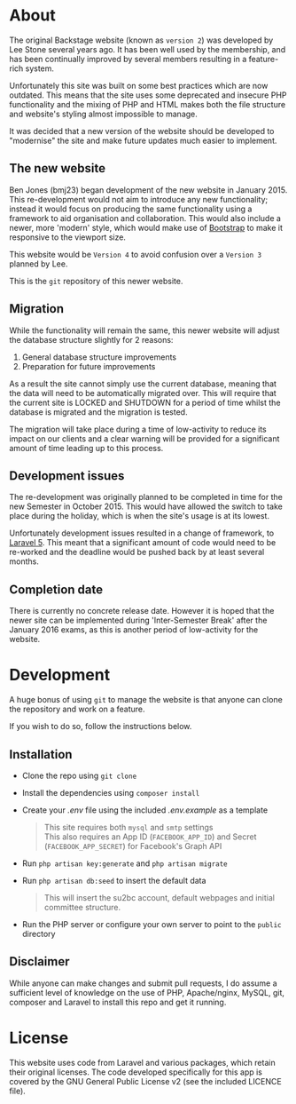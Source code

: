 # About
The original Backstage website (known as `version 2`) was developed by Lee Stone several years ago. It has been well used by the membership, and has been continually improved by several members resulting in a feature-rich system.

Unfortunately this site was built on some best practices which are now outdated. This means that the site uses some deprecated and insecure PHP functionality and the mixing of PHP and HTML makes both the file structure and website's styling almost impossible to manage. 

It was decided that a new version of the website should be developed to "modernise" the site and make future updates much easier to implement.

## The new website
Ben Jones (bmj23) began development of the new website in January 2015. This re-development would not aim to introduce any new functionality; instead it would focus on producing the same functionality using a framework to aid organisation and collaboration. This would also include a newer, more 'modern' style, which would make use of [Bootstrap](http://getbootstrap.com/) to make it responsive to the viewport size.

This website would be `Version 4` to avoid confusion over a `Version 3` planned by Lee.

This is the `git` repository of this newer website.

## Migration
While the functionality will remain the same, this newer website will adjust the database structure slightly for 2 reasons:

1. General database structure improvements
2. Preparation for future improvements

As a result the site cannot simply use the current database, meaning that the data will need to be automatically migrated over. This will require that the current site is LOCKED and SHUTDOWN for a period of time whilst the database is migrated and the migration is tested.

The migration will take place during a time of low-activity to reduce its impact on our clients and a clear warning will be provided for a significant amount of time leading up to this process.

## Development issues
The re-development was originally planned to be completed in time for the new Semester in October 2015. This would have allowed the switch to take place during the holiday, which is when the site's usage is at its lowest.

Unfortunately development issues resulted in a change of framework, to [Laravel 5](http://laravel.com/). This meant that a significant amount of code would need to be re-worked and the deadline would be pushed back by at least several months.

## Completion date
There is currently no concrete release date. However it is hoped that the newer site can be implemented during 'Inter-Semester Break' after the January 2016 exams, as this is another period of low-activity for the website.

# Development
A huge bonus of using `git` to manage the website is that anyone can clone the repository and work on a feature.

If you wish to do so, follow the instructions below.

## Installation
*   Clone the repo using `git clone`
*   Install the dependencies using `composer install`
*   Create your *.env* file using the included *.env.example* as a template

	> This site requires both `mysql` and `smtp` settings  
		This also requires an App ID (`FACEBOOK_APP_ID`) and Secret (`FACEBOOK_APP_SECRET`) for Facebook's Graph API
*   Run `php artisan key:generate` and `php artisan migrate`
*   Run `php artisan db:seed` to insert the default data

	> This will insert the su2bc account, default webpages and initial committee structure.
*   Run the PHP server or configure your own server to point to the `public` directory

## Disclaimer
While anyone can make changes and submit pull requests, I do assume a sufficient level of knowledge on the use of PHP, Apache/nginx, MySQL, git, composer and Laravel to install this repo and get it running.

# License
This website uses code from Laravel and various packages, which retain their original licenses. The code developed specifically for this app is covered by the GNU General Public License v2 (see the included LICENCE file).